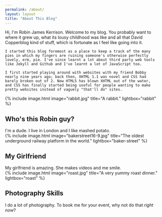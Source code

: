 ```yaml
---
permalink: /about/
layout: layout
title: "About This Blog"
---
```

<div class="content">
	Hi, I'm Robin James Kerrison. Welcome to my blog. You probably want to where it grew up, what its lousy childhood was like and all that David Copperblog kind of stuff, which is fortunate as I feel like going into it.

	I started this blog foremost as a place to keep a track of the many pies in which my fingers are ruining someone's otherwise perfectly lovely, erm, pie. I've since learnt a lot about third party web tools like Jekyll and Github and I've learnt a lot of JavaScript too.

	I first started playing around with websites with my friend Bobby nearly nine years ago; back then, XHTML 1.1 was novel and CSS had barely broken out of 2. Now HTML5 has blown XHTML out of the water, and CSS has finally started being useful for people wanting to make pretty websites instead of vaguely "that'll do" sites.
</div>
<div class="row text-center">
	<div class="col-md-4">
		{% include image.html image="rabbit.jpg" title="A rabbit." lightbox="rabbit" %}
		<h2>Who's this Robin guy?</h2>
		I'm a dude. I live in London and I like mashed potato.
	</div>
	<div class="col-md-4">
		{% include image.html image="bakerstreet16-9.jpg" title="The oldest underground railway platform in the world." lightbox="baker-street" %}
		<h2>My Girlfriend</h2>
		My girlfriend is amazing. She makes videos and me smile.
	</div>
	<div class="col-md-4">
		{% include image.html image="roast.jpg" title="A very yummy roast dinner." lightbox="roast" %}
		<h2>Photography Skills</h2>
		I do a lot of photography. To book me for your event, why not do that <em>right now</em>?
	</div>
</div>